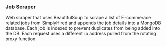 ### Job Scraper 

Web scraper that uses BeautifulSoup to scrape a list of E-commerace related jobs from SimplyHired and appends the job details into a MongoDB database. Each job is indexed to prevent duplicates from being added into the DB. Each request uses a different ip address pulled from the rotating proxy function.